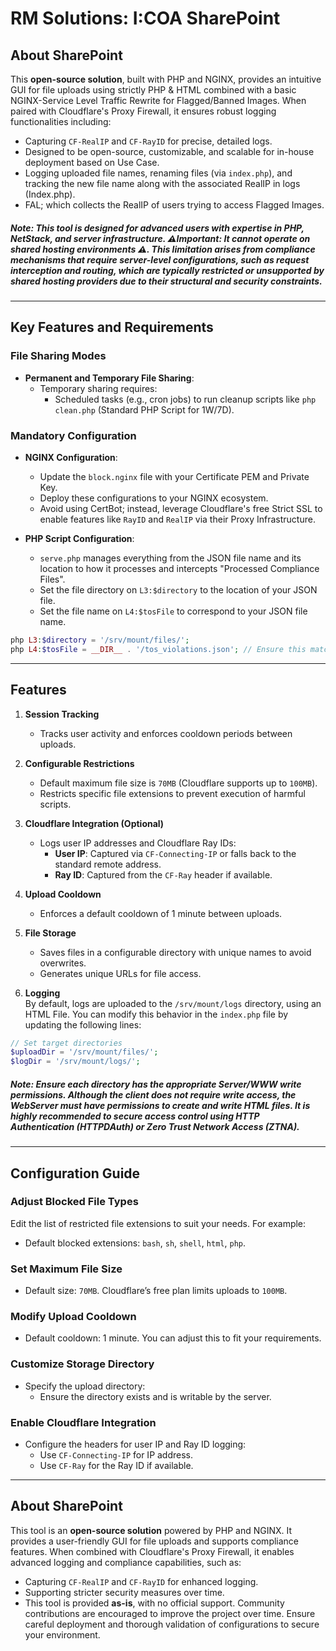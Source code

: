 # RM Solutions: I:COA SharePoint

## About SharePoint  

This **open-source solution**, built with PHP and NGINX, provides an intuitive GUI for file uploads using strictly PHP & HTML combined with a basic NGINX-Service Level Traffic Rewrite for Flagged/Banned Images. When paired with Cloudflare's Proxy Firewall, it ensures robust logging functionalities including:

- Capturing `CF-RealIP` and `CF-RayID` for precise, detailed logs.
- Designed to be open-source, customizable, and scalable for in-house deployment based on Use Case.
- Logging uploaded file names, renaming files (via `index.php`), and tracking the new file name along with the associated RealIP in logs (Index.php).
- FAL; which collects the RealIP of users trying to access Flagged Images.

##### **Note**: This tool is designed for advanced users with expertise in PHP, NetStack, and server infrastructure. ⚠️**Important**: It **cannot** operate on shared hosting environments ⚠️. This limitation arises from compliance mechanisms that require server-level configurations, such as request interception and routing, which are typically restricted or unsupported by shared hosting providers due to their structural and security constraints.
---

## Key Features and Requirements

### File Sharing Modes
- **Permanent and Temporary File Sharing**:
  - Temporary sharing requires:
    - Scheduled tasks (e.g., cron jobs) to run cleanup scripts like `php clean.php` (Standard PHP Script for 1W/7D).

### Mandatory Configuration
- **NGINX Configuration**:
  - Update the `block.nginx` file with your Certificate PEM and Private Key.
  - Deploy these configurations to your NGINX ecosystem.
  - Avoid using CertBot; instead, leverage Cloudflare's free Strict SSL to enable features like `RayID` and `RealIP` via their Proxy Infrastructure.
 
- **PHP Script Configuration**:  
  - `serve.php` manages everything from the JSON file name and its location to how it processes and intercepts "Processed Compliance Files".
  - Set the file directory on `L3:$directory` to the location of your JSON file.  
  - Set the file name on `L4:$tosFile` to correspond to your JSON file name.  

```php
php L3:$directory = '/srv/mount/files/';
php L4:$tosFile = __DIR__ . '/tos_violations.json'; // Ensure this matches your setup
```
---

## Features

1. **Session Tracking**  
   - Tracks user activity and enforces cooldown periods between uploads.

2. **Configurable Restrictions**  
   - Default maximum file size is `70MB` (Cloudflare supports up to `100MB`).
   - Restricts specific file extensions to prevent execution of harmful scripts.

3. **Cloudflare Integration (Optional)**  
   - Logs user IP addresses and Cloudflare Ray IDs:
     - **User IP**: Captured via `CF-Connecting-IP` or falls back to the standard remote address.
     - **Ray ID**: Captured from the `CF-Ray` header if available.

4. **Upload Cooldown**  
   - Enforces a default cooldown of 1 minute between uploads.

5. **File Storage**  
   - Saves files in a configurable directory with unique names to avoid overwrites.
   - Generates unique URLs for file access.
     
6. **Logging**  
By default, logs are uploaded to the `/srv/mount/logs` directory, using an HTML File. You can modify this behavior in the `index.php` file by updating the following lines:  

```php
// Set target directories
$uploadDir = '/srv/mount/files/';
$logDir = '/srv/mount/logs/';
```

##### *Note: Ensure each directory has the appropriate Server/WWW write permissions. Although the client does not require write access, the WebServer must have permissions to create and write HTML files. It is highly recommended to secure access control using HTTP Authentication (HTTPDAuth) or Zero Trust Network Access (ZTNA).*
---

## Configuration Guide

### Adjust Blocked File Types
Edit the list of restricted file extensions to suit your needs. For example:
- Default blocked extensions: `bash`, `sh`, `shell`, `html`, `php`.

### Set Maximum File Size
- Default size: `70MB`. Cloudflare’s free plan limits uploads to `100MB`.

### Modify Upload Cooldown
- Default cooldown: 1 minute. You can adjust this to fit your requirements.

### Customize Storage Directory
- Specify the upload directory:
  - Ensure the directory exists and is writable by the server.

### Enable Cloudflare Integration
- Configure the headers for user IP and Ray ID logging:
  - Use `CF-Connecting-IP` for IP address.
  - Use `CF-Ray` for the Ray ID if available.

---


## About SharePoint

This tool is an **open-source solution** powered by PHP and NGINX. It provides a user-friendly GUI for file uploads and supports compliance features. When combined with Cloudflare's Proxy Firewall, it enables advanced logging and compliance capabilities, such as:
- Capturing `CF-RealIP` and `CF-RayID` for enhanced logging.
- Supporting stricter security measures over time.
- This tool is provided **as-is**, with no official support. Community contributions are encouraged to improve the project over time. Ensure careful deployment and thorough validation of configurations to secure your environment.

